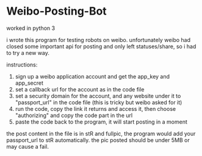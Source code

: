 # Weibo-Posting-Bot
worked in python 3

i wrote this program for testing robots on weibo.
unfortunately weibo had closed some important api for posting and only left statuses/share, so i had to try a new way.

instructions:
1. sign up a weibo application account and get the app_key and app_secret
2. set a callback url for the account as in the code file
3. set a security domain for the account, and any website under it to "passport_url" in the code file (this is tricky but weibo asked for it)
4. run the code, copy the link it returns and access it, then choose "authorizing" and copy the code part in the url
5. paste the code back to the program, it will start posting in a moment

the post content in the file is in stR and fullpic, the program would add your passport_url to stR automatically.
the pic posted should be under 5MB or may cause a fail.

